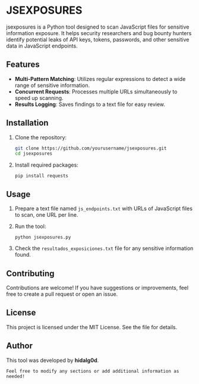# JSEXPOSURES

jsexposures is a Python tool designed to scan JavaScript files for sensitive information exposure. It helps security researchers and bug bounty hunters identify potential leaks of API keys, tokens, passwords, and other sensitive data in JavaScript endpoints.

## Features

- **Multi-Pattern Matching**: Utilizes regular expressions to detect a wide range of sensitive information.
- **Concurrent Requests**: Processes multiple URLs simultaneously to speed up scanning.
- **Results Logging**: Saves findings to a text file for easy review.

## Installation

1. Clone the repository:
   ```bash
   git clone https://github.com/yourusername/jsexposures.git
   cd jsexposures 

1.  Install required packages:

    `pip install requests`

Usage
-----

1.  Prepare a text file named `js_endpoints.txt` with URLs of JavaScript files to scan, one URL per line.

2.  Run the tool:

    `python jsexposures.py`

3.  Check the `resultados_exposiciones.txt` file for any sensitive information found.

Contributing
------------

Contributions are welcome! If you have suggestions or improvements, feel free to create a pull request or open an issue.

License
-------

This project is licensed under the MIT License. See the <LICENSE> file for details.

Author
------

This tool was developed by **hidalg0d**.


 `Feel free to modify any sections or add additional information as needed!`
